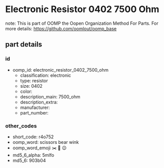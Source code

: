 # Electronic Resistor 0402 7500 Ohm  

note: This is part of OOMP the Oopen Organization Method For Parts. For more details: https://github.com/oomlout/oomp_base

##  part details





### id
* oomp_id: electronic_resistor_0402_7500_ohm
  * classification: electronic
  * type: resistor
  * size: 0402
  * color: 
  * description_main: 7500_ohm
  * description_extra: 
  * manufacturer: 
  * part_number: 

### other_codes
* short_code: r4o752
* oomp_word: scissors bear wink
* oomp_word_emoji :scissors: :bear: :wink:
* md5_6_alpha: 5mlfo
* md5_6: 903b04